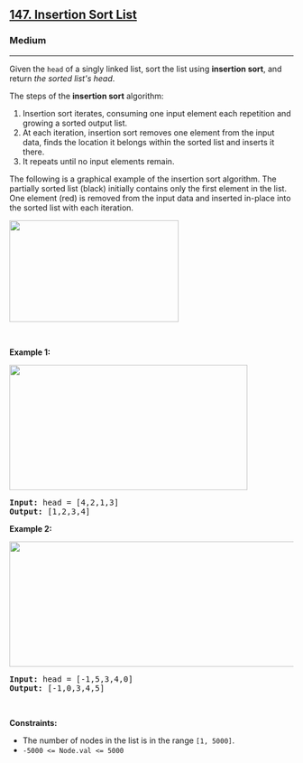 <h2><a href="https://leetcode.com/problems/insertion-sort-list/">147. Insertion Sort List</a></h2><h3>Medium</h3><hr><div style="user-select: auto;"><p style="user-select: auto;">Given the <code style="user-select: auto;">head</code> of a singly linked list, sort the list using <strong style="user-select: auto;">insertion sort</strong>, and return <em style="user-select: auto;">the sorted list's head</em>.</p>

<p style="user-select: auto;">The steps of the <strong style="user-select: auto;">insertion sort</strong> algorithm:</p>

<ol style="user-select: auto;">
	<li style="user-select: auto;">Insertion sort iterates, consuming one input element each repetition and growing a sorted output list.</li>
	<li style="user-select: auto;">At each iteration, insertion sort removes one element from the input data, finds the location it belongs within the sorted list and inserts it there.</li>
	<li style="user-select: auto;">It repeats until no input elements remain.</li>
</ol>

<p style="user-select: auto;">The following is a graphical example of the insertion sort algorithm. The partially sorted list (black) initially contains only the first element in the list. One element (red) is removed from the input data and inserted in-place into the sorted list with each iteration.</p>
<img alt="" src="https://upload.wikimedia.org/wikipedia/commons/0/0f/Insertion-sort-example-300px.gif" style="height: 180px; width: 300px; user-select: auto;">
<p style="user-select: auto;">&nbsp;</p>
<p style="user-select: auto;"><strong style="user-select: auto;">Example 1:</strong></p>
<img alt="" src="https://assets.leetcode.com/uploads/2021/03/04/sort1linked-list.jpg" style="width: 422px; height: 222px; user-select: auto;">
<pre style="user-select: auto;"><strong style="user-select: auto;">Input:</strong> head = [4,2,1,3]
<strong style="user-select: auto;">Output:</strong> [1,2,3,4]
</pre>

<p style="user-select: auto;"><strong style="user-select: auto;">Example 2:</strong></p>
<img alt="" src="https://assets.leetcode.com/uploads/2021/03/04/sort2linked-list.jpg" style="width: 542px; height: 222px; user-select: auto;">
<pre style="user-select: auto;"><strong style="user-select: auto;">Input:</strong> head = [-1,5,3,4,0]
<strong style="user-select: auto;">Output:</strong> [-1,0,3,4,5]
</pre>

<p style="user-select: auto;">&nbsp;</p>
<p style="user-select: auto;"><strong style="user-select: auto;">Constraints:</strong></p>

<ul style="user-select: auto;">
	<li style="user-select: auto;">The number of nodes in the list is in the range <code style="user-select: auto;">[1, 5000]</code>.</li>
	<li style="user-select: auto;"><code style="user-select: auto;">-5000 &lt;= Node.val &lt;= 5000</code></li>
</ul>
</div>